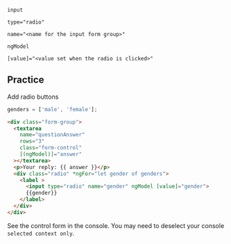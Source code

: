 `input`

`type="radio"` 

`name="<name for the input form group>"` 

`ngModel` 

`[value]="<value set when the radio is clicked>"`

## Practice

Add radio buttons

```ts
genders = ['male', 'female'];
```

```html
<div class="form-group">
  <textarea
    name="questionAnswer"
    rows="3"
    class="form-control"
    [(ngModel)]="answer"
  ></textarea>
  <p>Your reply: {{ answer }}</p>
  <div class="radio" *ngFor="let gender of genders">
    <label >
      <input type="radio" name="gender" ngModel [value]="gender">
      {{gender}}
    </label>
  </div>
</div>
```

See the control form in the console. You may need to deselect your console `selected context only`.